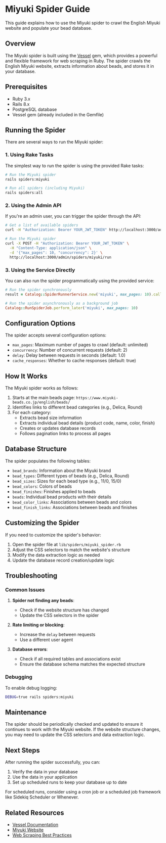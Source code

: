 # Miyuki Spider Guide

This guide explains how to use the Miyuki spider to crawl the English Miyuki website and populate your bead database.

## Overview

The Miyuki spider is built using the [Vessel](https://github.com/rubycdp/vessel) gem, which provides a powerful and flexible framework for web scraping in Ruby. The spider crawls the English Miyuki website, extracts information about beads, and stores it in your database.

## Prerequisites

- Ruby 3.x
- Rails 8.x
- PostgreSQL database
- Vessel gem (already included in the Gemfile)

## Running the Spider

There are several ways to run the Miyuki spider:

### 1. Using Rake Tasks

The simplest way to run the spider is using the provided Rake tasks:

```bash
# Run the Miyuki spider
rails spiders:miyuki

# Run all spiders (including Miyuki)
rails spiders:all
```

### 2. Using the Admin API

If you're an admin user, you can trigger the spider through the API:

```bash
# Get a list of available spiders
curl -H "Authorization: Bearer YOUR_JWT_TOKEN" http://localhost:3000/admin/spiders

# Run the Miyuki spider
curl -X POST -H "Authorization: Bearer YOUR_JWT_TOKEN" \
  -H "Content-Type: application/json" \
  -d '{"max_pages": 10, "concurrency": 2}' \
  http://localhost:3000/admin/spiders/miyuki/run
```

### 3. Using the Service Directly

You can also run the spider programmatically using the provided service:

```ruby
# Run the spider synchronously
result = Catalog::SpiderRunnerService.new('miyuki', max_pages: 10).call

# Run the spider asynchronously as a background job
Catalog::RunSpiderJob.perform_later('miyuki', max_pages: 10)
```

## Configuration Options

The spider accepts several configuration options:

- `max_pages`: Maximum number of pages to crawl (default: unlimited)
- `concurrency`: Number of concurrent requests (default: 2)
- `delay`: Delay between requests in seconds (default: 1.0)
- `cache_responses`: Whether to cache responses (default: true)

## How It Works

The Miyuki spider works as follows:

1. Starts at the main beads page: `https://www.miyuki-beads.co.jp/english/beads/`
2. Identifies links to different bead categories (e.g., Delica, Round)
3. For each category:
   - Extracts bead size information
   - Extracts individual bead details (product code, name, color, finish)
   - Creates or updates database records
   - Follows pagination links to process all pages

## Database Structure

The spider populates the following tables:

- `bead_brands`: Information about the Miyuki brand
- `bead_types`: Different types of beads (e.g., Delica, Round)
- `bead_sizes`: Sizes for each bead type (e.g., 11/0, 15/0)
- `bead_colors`: Colors of beads
- `bead_finishes`: Finishes applied to beads
- `beads`: Individual bead products with their details
- `bead_color_links`: Associations between beads and colors
- `bead_finish_links`: Associations between beads and finishes

## Customizing the Spider

If you need to customize the spider's behavior:

1. Open the spider file at `lib/spiders/miyuki_spider.rb`
2. Adjust the CSS selectors to match the website's structure
3. Modify the data extraction logic as needed
4. Update the database record creation/update logic

## Troubleshooting

### Common Issues

1. **Spider not finding any beads**:
   - Check if the website structure has changed
   - Update the CSS selectors in the spider

2. **Rate limiting or blocking**:
   - Increase the `delay` between requests
   - Use a different user agent

3. **Database errors**:
   - Check if all required tables and associations exist
   - Ensure the database schema matches the expected structure

### Debugging

To enable debug logging:

```bash
DEBUG=true rails spiders:miyuki
```

## Maintenance

The spider should be periodically checked and updated to ensure it continues to work with the Miyuki website. If the website structure changes, you may need to update the CSS selectors and data extraction logic.

## Next Steps

After running the spider successfully, you can:

1. Verify the data in your database
2. Use the data in your application
3. Set up scheduled runs to keep your database up to date

For scheduled runs, consider using a cron job or a scheduled job framework like Sidekiq Scheduler or Whenever.

## Related Resources

- [Vessel Documentation](https://github.com/rubycdp/vessel)
- [Miyuki Website](https://www.miyuki-beads.co.jp/english/)
- [Web Scraping Best Practices](https://www.scrapehero.com/how-to-prevent-getting-blacklisted-while-scraping/)